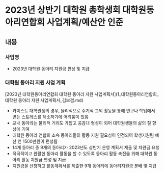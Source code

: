 2023년 상반기 대학원 총학생회 대학원동아리연합회 사업계획/예산안 인준
===

## 내용
### 사업명
- 2023년 대학원 동아리 지원금 편성 및 지급
### 대학원 동아리 지원 사업 계획
[2023년 대학원동아리연합회 대학원 동아리 지원 사업계획서](1_대학원동아리연합회_대학원 동아리 지원 사업계획서_김보겸.md)
- 카이스트 대학원생의 경우, 물리적으로 주기적 교외 활동을 통해 연구나 학업에서 받는 스트레스를 해소하기에 어려움이 있음
- 교내 동아리는 물리적 거리도 가깝고 공감대 형성이 되어 대학원생들의 삶의 질 향상에 기여
- 대학원 동아리 연합회 소속 동아리들의 활동 지원 필요성이 인정되어 학생지원팀 예산 연 1500만원이 편성됨
- 14개 동아리 중 9개의 동아리가 2023년도 상반기 운영 계획서 제출 및 지원금 요청
- 적극적이고 원활한 동아리 활동을 할 수 있도록 동아리 활동 촉진을 위해 대학원 동아리 활동 지원금 편성 및 지급
- 지원금을 신청하고 활동계획서를 제출한 9개 동아리에 동아리지원금 분배 및 지급
